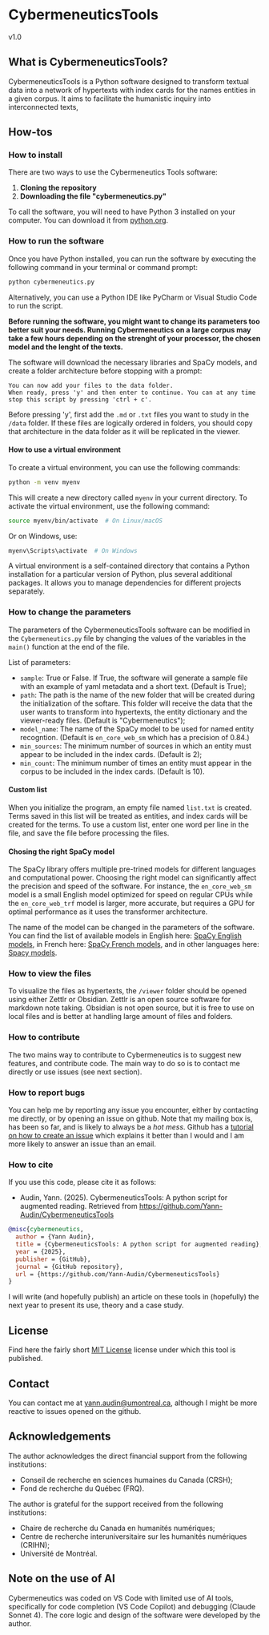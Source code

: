# CybermeneuticsTools

v1.0

## What is CybermeneuticsTools?

CybermeneuticsTools is a Python software designed to transform textual data into a network of hypertexts with index cards for the names entities in a given corpus. It aims to facilitate the humanistic inquiry into interconnected texts, 

## How-tos

### How to install

There are two ways to use the Cybermeneutics Tools software:

1. **Cloning the repository**
2. **Downloading the file "cybermeneutics.py"**

To call the software, you will need to have Python 3 installed on your computer. You can download it from [python.org](https://www.python.org/downloads/).

### How to run the software

Once you have Python installed, you can run the software by executing the following command in your terminal or command prompt:

```bash
python cybermeneutics.py
```

Alternatively, you can use a Python IDE like PyCharm or Visual Studio Code to run the script.

**Before running the software, you might want to change its parameters too better suit your needs. Running Cybermeneutics on a large corpus may take a few hours depending on the strenght of your processor, the chosen model and the lenght of the texts.**

The software will download the necessary libraries and SpaCy models, and create a folder architecture before stopping with a prompt:

```
You can now add your files to the data folder.
When ready, press 'y' and then enter to continue. You can at any time stop this script by pressing 'ctrl + c'.
```

Before pressing 'y', first add the ```.md``` or ```.txt``` files you want to study in the ```/data``` folder. If these files are logically ordered in folders, you should copy that architecture in the data folder as it will be replicated in the viewer. 

#### How to use a virtual environment

To create a virtual environment, you can use the following commands:

```bash
python -m venv myenv
```

This will create a new directory called `myenv` in your current directory. To activate the virtual environment, use the following command:

```bash
source myenv/bin/activate  # On Linux/macOS
```
Or on Windows, use:

```bash
myenv\Scripts\activate  # On Windows
```

A virtual environment is a self-contained directory that contains a Python installation for a particular version of Python, plus several additional packages. It allows you to manage dependencies for different projects separately.

### How to change the parameters

The parameters of the CybermeneuticsTools software can be modified in the ```Cybermeneutics.py``` file by changing the values of the variables in the ```main()``` function at the end of the file.

List of parameters:

- ```sample```: True or False. If True, the software will generate a sample file with an example of yaml metadata and a short text. (Default is True);
- ```path```: The path is the name of the new folder that will be created during the initialization of the softare. This folder will receive the data that the user wants to transform into hypertexts, the entity dictionary and the viewer-ready files. (Default is "Cybermeneutics");
- ```model_name```: The name of the SpaCy model to be used for named entity recogntion. (Default is ```en_core_web_sm``` which has a precision of $0.84$.)
- ```min_sources```: The minimum number of sources in which an entity must appear to be included in the index cards. (Default is 2);
- ```min_count```: The minimum number of times an entity must appear in the corpus to be included in the index cards. (Default is 10).

#### Custom list 

When you initialize the program, an empty file named ```list.txt``` is created. Terms saved in this list will be treated as entities, and index cards will be created for the terms. To use a custom list, enter one word per line in the file, and save the file before processing the files.

#### Chosing the right SpaCy model

The SpaCy library offers multiple pre-trined models for different languages and computational power. Choosing the right model can significantly affect the precision and speed of the software. For instance, the ```en_core_web_sm``` model is a small English model optimized for speed on regular CPUs while the ```en_core_web_trf``` model is larger, more accurate, but requires a GPU for optimal performance as it uses the transformer architecture.

The name of the model can be changed in the parameters of the software. You can find the list of available models in English here: [SpaCy English models](https://spacy.io/models/en), in French here: [SpaCy French models](https://spacy.io/models/fr), and in other languages here: [Spacy models](https://spacy.io/models). 

### How to view the files

To visualize the files as hypertexts, the ```/viewer``` folder should be opened using either Zettlr or Obsidian. Zettlr is an open source software for markdown note taking. Obsidian is not open source, but it is free to use on local files and is better at handling large amount of files and folders. 

### How to contribute

The two mains way to contribute to Cybermeneutics is to suggest new features, and contribute code. The main way to do so is to contact me directly or use issues (see next section). 

### How to report bugs

You can help me by reporting any issue you encounter, either by contacting me directly, or by opening an issue on github. Note that my mailing box is, has been so far, and is likely to always be a *hot mess*. Github has a [tutorial on how to create an issue](https://docs.github.com/en/issues/tracking-your-work-with-issues/using-issues/creating-an-issue) which explains it better than I would and I am more likely to answer an issue than an email. 

### How to cite

If you use this code, please cite it as follows: 

- Audin, Yann. (2025). CybermeneuticsTools: A python script for augmented reading. Retrieved from https://github.com/Yann-Audin/CybermeneuticsTools

```bibtex
@misc{cybermeneutics,
  author = {Yann Audin},
  title = {CybermeneuticsTools: A python script for augmented reading},
  year = {2025},
  publisher = {GitHub},
  journal = {GitHub repository},
  url = {https://github.com/Yann-Audin/CybermeneuticsTools}
}
```

I will write (and hopefully publish) an article on these tools in (hopefully) the next year to present its use, theory and a case study. 

## License

Find here the fairly short [MIT License](LICENSE) license under which this tool is published.

## Contact

You can contact me at [yann.audin@umontreal.ca](mailto:yann.audin@umontreal.ca), although I might be more reactive to issues opened on the github.

## Acknowledgements

The author acknowledges the direct financial support from the following institutions:

- Conseil de recherche en sciences humaines du Canada (CRSH);
- Fond de recherche du Québec (FRQ).

The author is grateful for the support received from the following institutions:

- Chaire de recherche du Canada en humanités numériques;
- Centre de recherche interuniversitaire sur les humanités numériques (CRIHN);
- Université de Montréal.

## Note on the use of AI

Cybermeneutics was coded on VS Code with limited use of AI tools, specifically for code completion (VS Code Copilot) and debugging (Claude Sonnet 4). The core logic and design of the software were developed by the author. 